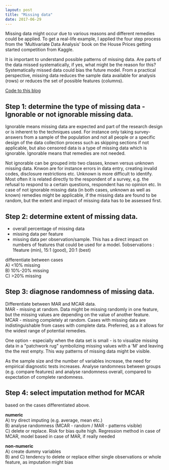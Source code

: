 ```yaml
---
layout: post
title: "Missing data"
date: 2017-06-29
---
```


Missing data might occur due to various reasons and different remedies could be applied. To get a real-life example, I applied the four step process from the 'Multivariate Data Analysis' book on the House Prices getting started competition from Kaggle.

It is important to understand possible patterns of missing data. Are parts of the data missed systematically, if yes, what might be the reason for this? Systematically missed data could bias the future model. From a practical perspective, missing data reduces the sample data available for analysis (rows) or reduces the set of possible features (columns).

[Code to this blog](https://github.com/cgassman/data-science-projects/blob/master/HousePrices/src/missing_data.ipynb)

## Step 1: determine the type of missing data - Ignorable or not ignorable missing data. 

Ignorable means missing data are expected and part of the research design or is inherent to the techniques used. For instance only taking survey-answers from a sample of the population and not all people or a specific design of the data collection process such as skipping sections if not applicable, but also censored data is a type of missing data which is ignorable. Ignorable means that remedies are not needed.
 
Not ignorable can be grouped into two classes, known versus unknown missing data. Knwon are for instance errors in data entry, creating invalid codes, disclosure restrictions etc. Unknown is more difficult to identify. Most often it is related directly to the respondent of a survey, e.g. the refusal to respond to a certain questions, respondent has no opinion etc. In case of not ignorable missing data (in both cases, unknown as well as known) remedies might be applicable, if the missing data are found to be random, but the extent and impact of missing data has to be assessed first.

## Step 2: determine extent of missing data.
- overall percentage of missing data
- missing data per feature
- missing data per observation/sample. This has a direct impact on numbers of features that could be used for a model. 5observations : 1feature (min), 15:1 (good), 20:1 (best)

differentiate between cases  
A) <10% missing  
B) 10%-20% missing  
C) >20% missing  


## Step 3: diagnose randomness of missing data.
Differentiate between MAR and MCAR data.  
MAR - missing at random. Data might be missing randomly in one feature, but the missing values are depending on the value of another feature.  
MCAR - missing completely at random. Cases with missing data are indistinguishable from cases with complete data. Preferred, as a it allows for the widest range of potential remedies.  

One option - especially when the data set is small - is to visualize missing data in a "patchwork rug" symbolizing missing values with a 'M' and leaving the the rest empty. This way patterns of missing data might be visible.  

As the sample size and the number of variables increase, the need for empirical diagnostic tests increases. Analyse randomness between groups (e.g. compare features) and analyse randomness overall, compared to expectation of complete randomness. 


## Step 4: select imputation method for MCAR
based on the cases differentiated above.  

**numeric**   
 A) try direct imputing (e.g. average, mean etc.)  
 B) analyse randomness (MCAR - random / MAR - patterns visible)  
 C) delete or replace. Risk for bias quite high. Regression method in case of MCAR, model based in case of MAR, if really needed  

**non-numeric**  
A) create dummy variables  
B) and C) tendency to delete or replace either single observations or whole feature, as imputation might bias 






